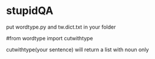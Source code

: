 # stupidQA

put wordtype.py and tw.dict.txt in your folder

#from wordtype import cutwithtype

cutwithtype(your sentence) will return a list with noun only
